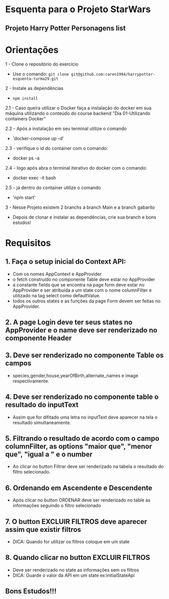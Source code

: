 # Esquenta para o Projeto StarWars #

## Projeto Harry Potter Personagens list ##


# Orientações # 
1 - Clone o repositório do exercício
- Use o comando: 
`
 git clone git@github.com:caren1994/harrypotter-esquenta-turma29.git
`

2 - Instale as dependências
- `npm install`

2.1 - Caso queira utilizar o Docker faça a instalação do docker em sua máquina utilizando o conteúdo do course backend "Dia 01-Utilizando containers Docker" 

2.2 - Após a instalação em seu terminal utilize o comando
- 'docker-compose up -d'
 
2.3 - verifique o id do container com o comando:
-  docker ps -a
  
2.4 - logo após abra o terminal iterativo do docker com o comando:
- docker exec -it <numero-do-container> bash
 
2.5 - já dentro do container utilize  o comando
- 'npm start'

3 - Nesse Projeto existem 2 branchs a branch Main e a branch gabarito
- Depois de clonar e instalar as dependências, crie sua branch e bons estudos!

# Requisitos #

 ## 1. Faça o setup inicial do Context API:
 -  Com os nomes AppContext e AppProvider
 -  o fetch construído no componente Table deve estar no  AppProvider
 -  a constante fields que se encontra na page form deve estar no AppProvider e ser atribuída a um state com o nome columnFilter e utilizado na tag select como defaultValue.
 -  todos os outros states e as funções da page Form devem ser feitas no AppProvider.

 ## 2. A page Login deve ter seus states no AppProvider e o name deve ser renderizado no componente Header

 ## 3. Deve ser renderizado no componente Table os campos
 -  species,gender,house,yearOfBirth,alternate_names e image respectivamente.
 
 ## 4. Deve ser renderizado no componente table o resultado do inputText
 -  Assim que for difitado uma letra no inputText deve aparecer na tela o resultado simultaneamente.
 
 ## 5. Filtrando o resultado de acordo com o campo columnFilter, as options "maior que", "menor que", "igual a " e o number
 -  Ao clicar no button Filtrar deve ser renderizado na tabela o resultado do filtro selecionado.
 
 ## 6. Ordenando em Ascendente e Descendente
 - Após clicar no button ORDENAR deve ser renderizado no table as informações seguindo o filtro selecionado
 
 ## 7. O button EXCLUIR FILTROS deve aparecer assim que existir filtros
 - DICA: Quando for utilizar os filtros coloque em um state 
 
 ## 8. Quando clicar no button EXCLUIR FILTROS 
 -  Deve ser renderizado no state as informações sem os filtros
 -  DICA: Guarde o valor da API em um state ex:initialStateApi
 
 ## Bons Estudos!!!
